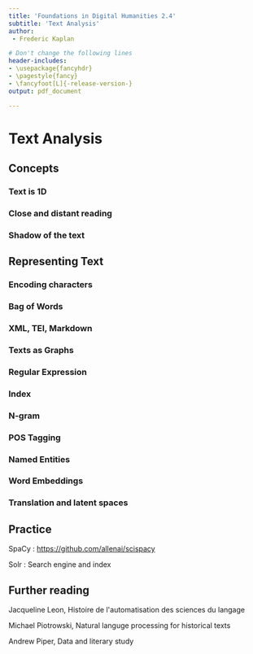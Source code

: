 ```yaml
---
title: 'Foundations in Digital Humanities 2.4'
subtitle: 'Text Analysis'
author:
 - Frederic Kaplan

# Don't change the following lines
header-includes:
- \usepackage{fancyhdr}
- \pagestyle{fancy}
- \fancyfoot[L]{-release-version-}
output: pdf_document

---
```


# Text Analysis

## Concepts

### Text is 1D

### Close and distant reading

### Shadow of the text 

## Representing Text

### Encoding characters 

### Bag of Words

### XML, TEI, Markdown

### Texts as Graphs

### Regular Expression

### Index 

### N-gram

### POS Tagging

### Named Entities

### Word Embeddings

### Translation and latent spaces

## Practice

SpaCy : https://github.com/allenai/scispacy

Solr : Search engine and index



## Further reading

Jacqueline Leon, Histoire de l'automatisation des sciences du langage

Michael Piotrowski, Natural languge processing for historical texts

Andrew Piper, Data and literary study



